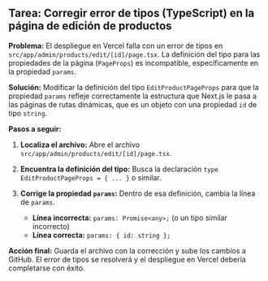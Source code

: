 ## Tarea: Corregir error de tipos (TypeScript) en la página de edición de productos

**Problema:** El despliegue en Vercel falla con un error de tipos en `src/app/admin/products/edit/[id]/page.tsx`. La definición del tipo para las propiedades de la página (`PageProps`) es incompatible, específicamente en la propiedad `params`.

**Solución:** Modificar la definición del tipo `EditProductPageProps` para que la propiedad `params` refleje correctamente la estructura que Next.js le pasa a las páginas de rutas dinámicas, que es un objeto con una propiedad `id` de tipo `string`.

**Pasos a seguir:**

1.  **Localiza el archivo:** Abre el archivo `src/app/admin/products/edit/[id]/page.tsx`.
2.  **Encuentra la definición del tipo:** Busca la declaración `type EditProductPageProps = { ... }` o similar.
3.  **Corrige la propiedad `params`:** Dentro de esa definición, cambia la línea de `params`.

    * **Línea incorrecta:** `params: Promise<any>;` (o un tipo similar incorrecto)
    * **Línea correcta:** `params: { id: string };`

**Acción final:** Guarda el archivo con la corrección y sube los cambios a GitHub. El error de tipos se resolverá y el despliegue en Vercel debería completarse con éxito.
